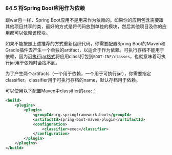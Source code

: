 ### 84.5 将Spring Boot应用作为依赖

跟war包一样，Spring Boot应用不是用来作为依赖的。如果你的应用包含需要跟其他项目共享的类，最好的方式是将代码放到单独的模块，然后其他项目及你的应用都可以依赖该模块。

如果不能按照上述推荐的方式重新组织代码，你需要配置Spring Boot的Maven和Gradle插件去产生一个单独的artifact，以适合于作为依赖。可执行存档不能用于依赖，因为[可执行jar格式](https://docs.spring.io/spring-boot/docs/2.0.0.RELEASE/reference/htmlsingle/#executable-jar-jar-file-structure)将应用class打包到`BOOT-INF/classes`，也就意味着可执行jar用于依赖时会找不到。

为了产生两个artifacts（一个用于依赖，一个用于可执行jar），你需要指定classifier。classifier用于可执行存档的name，默认存档用于依赖。

可以使用以下配置Maven中classifier的`exec`：
```xml
<build>
    <plugins>
        <plugin>
            <groupId>org.springframework.boot</groupId>
            <artifactId>spring-boot-maven-plugin</artifactId>
            <configuration>
                <classifier>exec</classifier>
            </configuration>
        </plugin>
    </plugins>
</build>
```
